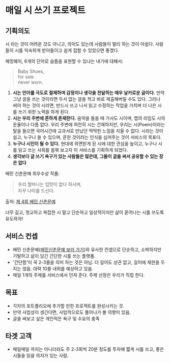 # 매일 시 쓰기 프로젝트
## 기획의도
시 라는 것이 어려운 것도 아니고, 의미도 있는데 사람들이 멀리 하는 것이 아쉽다. 사람들이 시를 익숙하게 받아들이고 쉽게 접할 수 있었으면 좋겠다.

헤밍웨이, 6개의 단어로 슬픔을 표현할 수 있냐는 내기에 대해서:
> Baby Shoes, <br />
> for sale. <br />
> never worn. <br />

1. **시는 언어를 극도로 절제하며 감정이나 생각을 전달하는 매우 날카로운 글이다.** 만약 그냥 글을 쓰는 것이라면 두서 없는 글을 적고 바로 제출해버릴 수도 있다. 그러나 써야 하는 것이 시라면, 반드시 쓰고 나서 읽고 수정하는 작업을 거치며 더 나은 시를 쓰기 위한 노력을 하게 된다.
2. **시는 우리 주변에 흔하게 존재한다.** 음악을 들을 때 가사도 시이며, 랩의 라임도 시의 운율이나 다름 없다. 우리 주변에 여전히 시는 건재하지만, 우리는 시(Poem)이라는 말을 들으면 국어시간에 교과서로 만났던 딱딱한 느낌을 지울 수 없다. 시라는 것이 쉽고, 누구나 쓸 수 있으며, 흔한 것이라는 인식을 심어주는 것이 서비스의 목표다.
3. **누구나 시인이 될 수 있다.** 현대에 외면받게 된 시에 대한 관심을 높이고, 누구나 시를 읽고 쓰는 사회를 꿈꿔 보고자 이 서비스를 기획하게 되었다.
4. **생각보다 글 쓰기 욕구가 있는 사람들은 많은데, 그들이 글을 써서 공유할 수 있는 장은 없다**

배민 신춘문예 최우수상 작품:
> 우리 할머니는 입맛이 없다 하시며, <br />
> 자꾸 나이를 드신다.

출처: [제 4회 배민 신춘문예](http://spring.baemin.com/)

너무 길고, 정교하고 복잡한 시 말고 단순하고 일상적이지만 삶이 묻어나는 시를 쓰도록 유도하자!

## 서비스 컨셉
- 배민 신춘문예([배민신춘문예 보러 가기](http://spring.baemin.com/))와 유사한 컨셉으로 단순하고, 소박하지만 기발하고 삶이 담긴 간단한 시를 쓰는 플랫폼.
- '간단함'이 꼭 2-3줄을 의미 하는 것은 아님. 더 길어도 상관 없고, 길이에 제한을 두지는 않음. 대략 10줄 내외를 예상하고 있음. 
- 매일 1개의 주제를 서비스에서 던져 준다. 주제 선정은 우리가 직접 한다.

## 목표
- 각자의 포트폴리오에 추가할 만한 프로젝트를 완성시키는 것.
- 만약 사업성이 생긴다면, 사업적으로도 풀어나가 볼 의향이 있음.
- 글을 써보고 싶은 개인적은 욕구 및 수요의 충족
  
## 타겟 고객
- 매일매일 까지는 아니더라도 주 2-3회씩 20분 정도를 투자해 짧게 시를 쓰고, 좋은 시들을 읽을 의지가 있는 사람.



